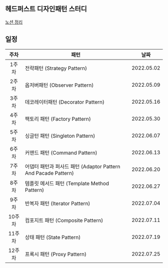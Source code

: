 ## 헤드퍼스트 디자인패턴 스터디
[노션 정리](https://www.notion.so/3ca41f80ce2242bb90172b6029215066?v=cdaa626cf3db415ca85d6c5e5ba483e8)

## 일정

|  주차  |패턴|날짜|
|:----:|---|---|
 | 1주차  |전략패턴 (Strategy Pattern)| 2022.05.02|
 | 2주차  |옵저버패턴 (Observer Pattern) |2022.05.09|
 | 3주차  |데코레이터패턴 (Decorator Pattern) |2022.05.16|
 | 4주차  |팩토리 패턴 (Factory Pattern)| 2022.05.30|
 | 5주차  |싱글턴 패턴 (Singleton Pattern) |2022.06.07|
 | 6주차  |커맨드 패턴 (Command Pattern)| 2022.06.13|
 | 7주차  |어댑터 패턴과 퍼사드 패턴 (Adaptor Pattern And Pacade Pattern) |2022.06.20|
 | 8주차  |템플릿 메서드 패턴 (Template Method Pattern)|2022.06.27|
 | 9주차  |반복자 패턴 (Iterator Pattern)|2022.07.04|
 | 10주차 |컴포지트 패턴 (Composite Pattern)|2022.07.11|
 | 11주차 |상태 패턴 (State Pattern)|2022.07.19|
 | 12주차 |프록시 패턴 (Proxy Pattern)|2022.07.25|